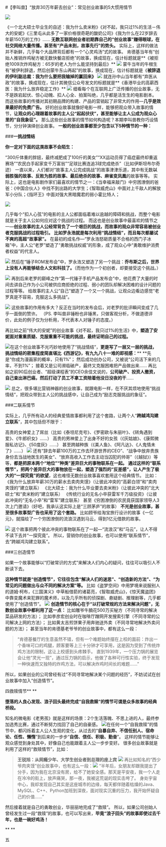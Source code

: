 #【李叫兽】“放弃30万年薪去创业”：常见创业故事的5大惯用情节

![](http://mmbiz.qpic.cn/mmbiz/As7mscS0UOBruXSZwib8cGbLyaxvKjicR5QGy1GMgUoqcnJBjyNouMic4iaz5YeXtiakLjCY2Ll0ia71pxnIKZr58BQw/640?wx_fmt=jpeg&tp=webp&wxfrom=5)

《一个北大硕士毕业生的自述：我为什么卖米粉》《对不起，我只过1%的生活－伟大的安妮》《三里屯从此多了一家价格很奇葩的酸奶公司》《我为什么在22岁辞去年薪150万的工作》……
**无数互联网创业者初期靠自己的“创业故事”赚得眼球，在社交网络大量传播。甚至有“产品未到，故事先行”的势头。**
实际上，这样的做法并不新鲜，几乎每个大品牌背后都有一个“心灵鸡汤”式的故事。
肯德基当年有“创始人推销炸鸡秘方被无数快餐店拒绝”的故事，换成现在，估计标题就是**《被拒绝1009次炸鸡秘方：65岁的老人为什么能坚持到最后》**
![](http://mmbiz.qpic.cn/mmbiz/As7mscS0UODl992ibXH4Y2BfRR1DMgvXcNZp94FJYquFXcVFVvcATwN49pB6ff7UDiblwuyGwnIh7nMg1kAKTmXw/640?wx_fmt=jpeg&tp=webp&wxfrom=5&wx_lazy=1)
蒙牛当年的牛根生有“被伊利辞退，然后创蒙牛东山再起”的故事，换成现在，估计标题就是《**被辞退的伊利副总裁：我为什么要把我输掉的赢回来》**
![](http://mmbiz.qpic.cn/mmbiz/As7mscS0UODl992ibXH4Y2BfRR1DMgvXc4r0QPZIuFDlmyPSFQYKb4KqyDgrxCIgdSBADZysEusY1ROOfMcqtvA/640?wx_fmt=jpeg&tp=webp&wxfrom=5&wx_lazy=1)
就连孙中山当年都有“弃医从政”的故事，换成现在，估计其微信公众号发文的标题就是**《香港毕业的高薪西医：我为什么放弃稳定工作》**
![](http://mmbiz.qpic.cn/mmbiz/As7mscS0UODl992ibXH4Y2BfRR1DMgvXcmxSzk35lDWFtKh1Cjh92xbg0DgzhGBAIPNBdZvkkh6PWWr1gg1KlSA/640?wx_fmt=jpeg&tp=webp&wxfrom=5&wx_lazy=1)
细看每个在互联网上广泛传播的创业故事，无不是跌宕起伏、惊心动魄、扣人心全、拍案叫绝，几乎都是活生生的电影剧本。
而这些故事的传播对其初期品牌的构建、产品的营销起了非常大的作用—**几乎是效果最好的免费广告。**
好的创业故事就像好电影一样，能够把观众带入故事的情节，**让观众的心理跟着故事的主人公“起起伏伏”，甚至能够让主人公成为观众心里的“自我象征”。**
那么这些创业故事的情节如何构造呢？本期李叫兽教你巧设情节，分分钟演绎创业故事。
**一般的创业故事都至少包含以下5种情节的一种：**

###**一挑战情结**


**你一定对下面的这类故事不会陌生：**

“300斤体重的胖妞，最终减肥成了100斤的美女”“XX运动员得了癌症最终却重返赛场”“农民白手起家变千万富翁”“足球比赛连追3球完成绝杀”（比如伊斯坦布尔奇迹）
一直以来，人们都对“故事主人公完成挑战”的故事津津乐道，其中有无数**以弱胜强的故事、反败为胜的故事、最后绝杀的故事、麻雀变凤凰**的故事等等。
实际上，这也是电影剧作家们最喜欢的情节之一：《当幸福来敲门》中穷困潦倒的爸爸：《中国合伙人》中找不到出路的大学生；《智取威虎山》中面对上千敌人的解放军小分队；《指环王》中面对强大黑暗魔君的弱小霍比特人；

![](http://mmbiz.qpic.cn/mmbiz/As7mscS0UODl992ibXH4Y2BfRR1DMgvXc9zmRulEhpmsUHtbgk4TQbXneY4cicYSkusibNScopRWM9ZZuk503zgYg/640?wx_fmt=jpeg&tp=webp&wxfrom=5&wx_lazy=1)

几乎每个“扣人心弦”的电影的主人公都面临着难以逾越的障碍和挑战，而整个电影就是关于主人公如何应对这个挑战的过程。
而这也是创业故事中最喜欢的情节之一—**创业故事的主人公经常背负了一个艰巨的挑战，而故事的观众非常容易被创业者克服挑战的过程吸引。**
**比如罗永浩就是每次利用“挑战情结”，而且每次都屡试不爽的高超“故事家”。**
在最初的成名作—“罗永浩怒砸质量不合格的西门子冰箱”中，主人公“老罗”塑造了“勇敢挑战权威”的形象，成了观众心中“勇敢维护消费者权益”的代言人。

![](http://mmbiz.qpic.cn/mmbiz/As7mscS0UODl992ibXH4Y2BfRR1DMgvXc77oPoOLCw00NZ6bNicaD8M7xoSg9D2XM79DWqlfkFOKc4YzK43lEL1Q/640?wx_fmt=jpeg&tp=webp&wxfrom=5&wx_lazy=1)
然后在“锤子ROM发布会”中，罗永浩又塑造了另一个挑战：**乔布斯之后，世界上没有人再能够结合人文和科技了。**（而他作为一个初创者，却要接受这个挑战。）

![](http://mmbiz.qpic.cn/mmbiz/As7mscS0UODl992ibXH4Y2BfRR1DMgvXchYzkwnTzM2oKuQZRLUJb7PTdqqq3jqYC2ZCk5yT3RLYrIlLYJMcw8w/640?wx_fmt=jpeg&tp=webp&wxfrom=5&wx_lazy=1)
再到后来老罗的巅峰之作“第一代锤子手机产品发布会”中，他花费了大量的时间去讲自己作为小公司被供应商拒绝的过程、弱小的团队却解决困难的设计问题的过程等等。
给故事的主人公“自己”塑造了一个又一个挑战，让观众边看边感觉“老罗真是不容易，克服这么多挑战”。

![](http://mmbiz.qpic.cn/mmbiz/As7mscS0UODl992ibXH4Y2BfRR1DMgvXc3KGo2bU9ge6PR87iaYMUq5MPlSklJTdurOQJ7BzlIfWtW96ZB19ibnZA/640?wx_fmt=jpeg&tp=webp&wxfrom=5&wx_lazy=1)
这些故事的作用有多大？反正在当时的发布会后，对老罗的批评瞬间变成了几乎一面倒的赞许。
（PS. 李叫兽非锤粉也非锤黑，只做客观分析，不做道德评价，此处的例子仅为分析用，不代表本人对锤子的态度。）

再比如之前“伟大的安妮”的创业故事《对不起，我只过1%的生活》中，**塑造了安妮面对重重质疑、克服重重不可能的挑战，最终证明自己的过程。**

![](http://mmbiz.qpic.cn/mmbiz/As7mscS0UODl992ibXH4Y2BfRR1DMgvXcGVOicQSPaoH0gms1A3ltx7iaw1sXXKZbgSliasxEwb1tHh54Ca51iaKZyQ/640?wx_fmt=jpeg&tp=webp&wxfrom=5&wx_lazy=1)在这个创业故事不光巧妙地使用了“挑战情结”，**更是写了一层又一层的挑战，挑战情结的密集程度简直堪比《西游记》，有九九八十一难的即视感：****
**先是“你成为漫画家的概率，只有1%”；
然后成功创办公司，又被说“公司活下来的几率，不到1%”；
接着又是公司濒临破产，最终又克服困难把产品做出来……
再比如之前90后创业者、“超级课程表”的CEO余佳文说的，**公司破产、投资人撤资，自己查出淋巴癌，然后打动了员工不拿工资陪着他没日没夜的干**……

![](http://mmbiz.qpic.cn/mmbiz/As7mscS0UODl992ibXH4Y2BfRR1DMgvXcsnUepcVFT2wFMVznoeC794QFCFgfiayhCS0Vfp0zWk0yBJwfxDbggew/640?wx_fmt=jpeg&tp=webp&wxfrom=5&wx_lazy=1)
总之，很多堪比营销神器的创业故事，就跟电影一样，在不厌其烦地使用“挑战情结”，把观众带到主人公的挑战感中，让自己成为“励志克服挑战的象征”。

###二联系情节

实际上，几乎所有动人的经典爱情故事都利用了这个套路，让两个人“**跨越鸿沟建立联系**”，其中包括但不限于：

高贵的女神爱上了屌丝（比如《泰坦尼克号》、《罗密欧与朱丽叶》、《转角遇到爱》、《牛郎织女》……）
高贵的男神爱上了出身不好的女孩（《灰姑娘》、《康熙微服私访记》、《50度灰》……）
甚至跨越种族（《美人鱼》、《阿凡达》、《人鬼情未了》……）
![](http://mmbiz.qpic.cn/mmbiz/As7mscS0UODl992ibXH4Y2BfRR1DMgvXck2JEbS0rmDlPMgAJPLFwIicFAP6AYeiamfibJztbw3MiczdjNTRft2LJpQ/640?wx_fmt=jpeg&tp=webp&wxfrom=5&wx_lazy=1)
还有“辞去年薪100万的工作去环游世界的CEO”、“战争中放弃贵族身份去当战地医生的美女”、“放弃高收入工作去主动当囚犯的帅哥”（《越狱》）等等，**都是把原本两个“地位”“种类”差异巨大的事物联系在一起。**
**通过这样的“联系情节”，把两个差异巨大的事物放在一起，塑造了强烈的“反差感”，让人产生了极大的“一探究竟”的欲望**，这也难怪无数创业故事喜欢套用这个经典情节。
比如：
《我为什么放弃年薪30万的薪水去卖肉夹馍》（让彼此冲突的“高薪白领”和“卖肉夹馍的”建立联系）
《北大硕士：我为什么毕业要去卖米粉》（让彼此冲突的“北大硕士”和“卖米粉的”建立联系）
《传统行业的无名小卒获雷军千万级投资》（让彼此冲突的“无名小卒”和“雷军”建立联系）
甚至《穷困潦倒的农民竟获国家领导人3次上门邀请》（好吧，我承认这实际上是“三顾茅庐”的故事）
**不光是创业故事，甚至很多故事型广告也采用了这个套路。**
比如顾爷给淘宝旅行设计的故事《一亿元》，就描绘了一个穷困潦倒的流浪汉遇到马云，得到1亿元借款的故事。

![](http://mmbiz.qpic.cn/mmbiz/As7mscS0UODl992ibXH4Y2BfRR1DMgvXcZzImgv8s2Ord0g2wCpFQ4U7zdFLxWRYF8fkYrCoERunpzxFenHCbWg/640?wx_fmt=jpeg&tp=webp&wxfrom=5&wx_lazy=1)
这个故事把两个彼此冲突的事物联系在了一起—“流浪汉”和“马云”，让人不得不读下去并“一探究竟”。
所以，营销你的创业故事，也可以使用“联系情节”，去“跨越鸿沟建立联系”。

###三创造情节

如果一个故事能够以“打破常识的方式”来解决人们内心的疑问，往往可以吸引人不断读下去。

**这种情节就是“创造情节”，它往往包含“解决人们的迷思”、“创造新的方法”、“为常见的问题做出与众不同的解决方案”等。**
比如《盗梦空间》中用梦境来说服别人的道姆·柯布，《三国演义》中草船借箭的诸葛亮，《智取威虎山》，《惊天魔盗团》中靠变魔术来犯罪的魔术师，以及几乎所有的侦探剧、悬疑剧、推理剧等，几乎都使用了“创造情节”。
![](http://mmbiz.qpic.cn/mmbiz/As7mscS0UODl992ibXH4Y2BfRR1DMgvXc9b1u1TKfHCwW4gthYphcpd3kGStaHeXVYSVTSPvkFL8DG9QF92ydCw/640?wx_fmt=jpeg&tp=webp&wxfrom=5&wx_lazy=1)
**创造情节的核心在于“以打破常规的方法来解决问题”，无数创业故事中都利用了这一点：**
比如雕爷牛腩花500万买秘方（不同寻常的解决菜品研发的方法）；
比如李彦宏创业时在咖啡厅蹭网开发搜索引擎（不同寻常的公司解决上网的方法）；
比如黄太吉煎饼果子用奔驰送外卖（不同寻常地解决外卖问题的方法）；
甚至当年的肯德基老爷爷的创业故事中，都有这么一段：

> “肯德基餐厅的生意虽然不错，但有一个难题始终摆在上校的面前：炸出一个香味可口的鸡腿，顾客要等上三十分钟才可享用，这是因为受到了传统炸鸡方法的限制，这让上校感到头疼棘手。
> 直到1939年，一个压力锅的展览会让他“灵光一现”，通过压力锅的启示，他做了各种可行性实验，终于发现一种快速而又独特的炸鸡方法，可以解决炸鸡时间长的难题……”

所以，如果创业的公司曾经有过“不同寻常地解决某个问题的经历”，不妨试试在创业故事中加入“创造情节”。

四救赎情节**
**

**堕落的人良心发现、浪子回头最终完成“自我救赎”的情节可谓是众多故事的经典桥段。**

知名的微电影《老男孩》就是这样的场景：2个生活落魄、不思上进的人，最终参加选秀比赛，通过不断努力找回了自己的自豪感。
![](http://mmbiz.qpic.cn/mmbiz/As7mscS0UODl992ibXH4Y2BfRR1DMgvXc8dktNAltocicbeNbUHxbttcGPC7ibsfBIDpBYDiaxsIarNV8oXCUnTYkw/640?wx_fmt=jpeg&tp=webp&wxfrom=5&wx_lazy=1)在任何一个“自我救赎”的情节中，都闪烁着主人公人生观的变化，从过去的“**自暴自弃、不信任别人、宿命论、任性、懒惰**”到后来的一步步“**自信、信任、积极、勤奋**”。
这样的情节能够让观众感觉到身处其中，好像自己也能跟着主人公一步步变好。
很多创业故事就是利用了这样的“救赎情节”，比如：

> **王锐旭：从网瘾少年、大学生创业者到总理的座上宾**
![](http://mmbiz.qpic.cn/mmbiz/As7mscS0UODl992ibXH4Y2BfRR1DMgvXcyJbsklw0LL6icHTicuTBhPib4OvQ4Nc7EU9U4FH8BKT2cklLDn6tKwyFQ/640?wx_fmt=jpeg&tp=webp&wxfrom=5&wx_lazy=1)
再比如知名的“西少爷肉夹馍”创业故事中，也有这么一段：![](http://mmbiz.qpic.cn/mmbiz/As7mscS0UODl992ibXH4Y2BfRR1DMgvXcZRLlib6t9cLvafbRkcpaCkrbyCQiaibibia01yfHibNzCN93VWETicTxIvQDQ/640?wx_fmt=jpeg&tp=webp&wxfrom=5&wx_lazy=1)
> “半年后，女朋友却跟我提出了分手，因为我在北京没有房，给不了她安全感。那天是平安夜，我一个人走在冷冷的街上，放声痛哭，那一夜，我被这荒诞的现实击垮了。
> 身处宇宙中心，我却发现自己其实是这座城市的边缘，每天都伴随着枯燥的Java、MySQL、C++、Python加班到深夜，面对现实沉重的压力，我开始怀疑自己的价值……”

然后接着就是自己的勇敢创业，华丽丽地完成了“救赎”。
所以，如果公司创始人曾经发生过一段“救赎”的故事，也可以写出来，**毕竟“浪子回头”的故事即使过去千年，也是一碗好鸡汤！**

**
**

五